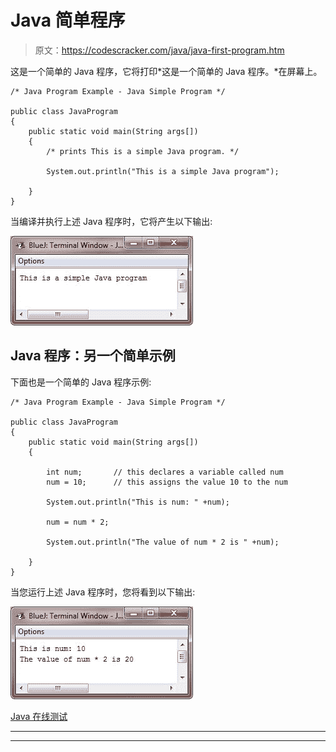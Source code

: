# Java 简单程序

> 原文：<https://codescracker.com/java/java-first-program.htm>

这是一个简单的 Java 程序，它将打印*这是一个简单的 Java 程序。*在屏幕上。

```
/* Java Program Example - Java Simple Program */

public class JavaProgram
{
    public static void main(String args[])
    {
        /* prints This is a simple Java program. */

        System.out.println("This is a simple Java program");

    }
}
```

当编译并执行上述 Java 程序时，它将产生以下输出:

![Java simple program](img/37170a498ad19ea9acf1ddf354c9a8ae.png)

## Java 程序：另一个简单示例

下面也是一个简单的 Java 程序示例:

```
/* Java Program Example - Java Simple Program */

public class JavaProgram
{
    public static void main(String args[])
    {

        int num;       // this declares a variable called num
        num = 10;      // this assigns the value 10 to the num

        System.out.println("This is num: " +num);

        num = num * 2;

        System.out.println("The value of num * 2 is " +num);

    }
}
```

当您运行上述 Java 程序时，您将看到以下输出:

![java simple program example](img/8bc6c325ccd307a79231bb128a3c6f1d.png)

[Java 在线测试](/exam/showtest.php?subid=1)

* * *

* * *